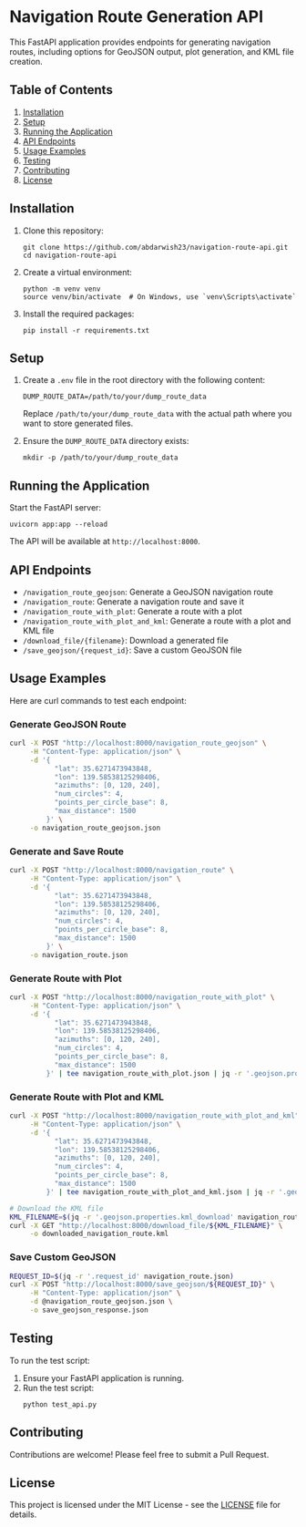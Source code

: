 # Navigation Route Generation API

This FastAPI application provides endpoints for generating navigation routes, including options for GeoJSON output, plot generation, and KML file creation.

## Table of Contents

1. [Installation](#installation)
2. [Setup](#setup)
3. [Running the Application](#running-the-application)
4. [API Endpoints](#api-endpoints)
5. [Usage Examples](#usage-examples)
6. [Testing](#testing)
7. [Contributing](#contributing)
8. [License](#license)

## Installation

1. Clone this repository:
   ```
   git clone https://github.com/abdarwish23/navigation-route-api.git
   cd navigation-route-api
   ```

2. Create a virtual environment:
   ```
   python -m venv venv
   source venv/bin/activate  # On Windows, use `venv\Scripts\activate`
   ```

3. Install the required packages:
   ```
   pip install -r requirements.txt
   ```

## Setup

1. Create a `.env` file in the root directory with the following content:
   ```
   DUMP_ROUTE_DATA=/path/to/your/dump_route_data
   ```
   Replace `/path/to/your/dump_route_data` with the actual path where you want to store generated files.

2. Ensure the `DUMP_ROUTE_DATA` directory exists:
   ```
   mkdir -p /path/to/your/dump_route_data
   ```

## Running the Application

Start the FastAPI server:

```
uvicorn app:app --reload
```

The API will be available at `http://localhost:8000`.

## API Endpoints

- `/navigation_route_geojson`: Generate a GeoJSON navigation route
- `/navigation_route`: Generate a navigation route and save it
- `/navigation_route_with_plot`: Generate a route with a plot
- `/navigation_route_with_plot_and_kml`: Generate a route with a plot and KML file
- `/download_file/{filename}`: Download a generated file
- `/save_geojson/{request_id}`: Save a custom GeoJSON file

## Usage Examples

Here are curl commands to test each endpoint:

### Generate GeoJSON Route

```bash
curl -X POST "http://localhost:8000/navigation_route_geojson" \
     -H "Content-Type: application/json" \
     -d '{
           "lat": 35.6271473943848,
           "lon": 139.58538125298406,
           "azimuths": [0, 120, 240],
           "num_circles": 4,
           "points_per_circle_base": 8,
           "max_distance": 1500
         }' \
     -o navigation_route_geojson.json
```

### Generate and Save Route

```bash
curl -X POST "http://localhost:8000/navigation_route" \
     -H "Content-Type: application/json" \
     -d '{
           "lat": 35.6271473943848,
           "lon": 139.58538125298406,
           "azimuths": [0, 120, 240],
           "num_circles": 4,
           "points_per_circle_base": 8,
           "max_distance": 1500
         }' \
     -o navigation_route.json
```

### Generate Route with Plot

```bash
curl -X POST "http://localhost:8000/navigation_route_with_plot" \
     -H "Content-Type: application/json" \
     -d '{
           "lat": 35.6271473943848,
           "lon": 139.58538125298406,
           "azimuths": [0, 120, 240],
           "num_circles": 4,
           "points_per_circle_base": 8,
           "max_distance": 1500
         }' | tee navigation_route_with_plot.json | jq -r '.geojson.properties.plot' | base64 -d > route_plot.png
```

### Generate Route with Plot and KML

```bash
curl -X POST "http://localhost:8000/navigation_route_with_plot_and_kml" \
     -H "Content-Type: application/json" \
     -d '{
           "lat": 35.6271473943848,
           "lon": 139.58538125298406,
           "azimuths": [0, 120, 240],
           "num_circles": 4,
           "points_per_circle_base": 8,
           "max_distance": 1500
         }' | tee navigation_route_with_plot_and_kml.json | jq -r '.geojson.properties.plot' | base64 -d > route_plot_with_kml.png

# Download the KML file
KML_FILENAME=$(jq -r '.geojson.properties.kml_download' navigation_route_with_plot_and_kml.json | sed 's/^\/download_file\///')
curl -X GET "http://localhost:8000/download_file/${KML_FILENAME}" \
     -o downloaded_navigation_route.kml
```

### Save Custom GeoJSON

```bash
REQUEST_ID=$(jq -r '.request_id' navigation_route.json)
curl -X POST "http://localhost:8000/save_geojson/${REQUEST_ID}" \
     -H "Content-Type: application/json" \
     -d @navigation_route_geojson.json \
     -o save_geojson_response.json
```

## Testing

To run the test script:

1. Ensure your FastAPI application is running.
2. Run the test script:
   ```
   python test_api.py
   ```

## Contributing

Contributions are welcome! Please feel free to submit a Pull Request.

## License

This project is licensed under the MIT License - see the [LICENSE](LICENSE) file for details.
